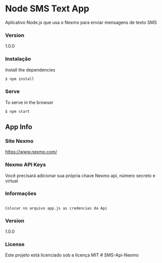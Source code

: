 # Node SMS Text App

Aplicativo Node.js que usa o Nexmo para enviar mensagens de texto SMS

### Version
1.0.0

### Instalação

Install the dependencies

```sh
$ npm install
```

### Serve
To serve in the browser

```sh
$ npm start
```

## App Info

### Site Nexmo

https://www.nexmo.com/

### Nexmo API Keys

Você precisará adicionar sua própria chave Nexmo api, número secreto e virtual

### Informações

~~~

Colocar no arquivo app.js as credencias da Api

~~~

### Version

1.0.0

### License

Este projeto está licenciado sob a licença MIT # SMS-Api-Nexmo
